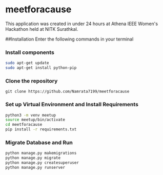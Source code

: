 # meetforacause
This application was created in under 24 hours at Athena IEEE Women's Hackathon held at NITK Surathkal.

##Installation
Enter the following commands in your terminal

### Install components 
```bash
sudo apt-get update
sudo apt-get install python-pip
```
### Clone the repository
```git clone https://github.com/Namrata7199/meetforacause```

### Set up Virtual Environment and Install Requirements
```bash
python3 -m venv meetup
source meetup/bin/activate
cd meetforacause
pip install -r requirements.txt
```
### Migrate Database and Run
```bash
python manage.py makemigrations
python manage.py migrate
python manage.py createsuperuser
python manage.py runserver
```
